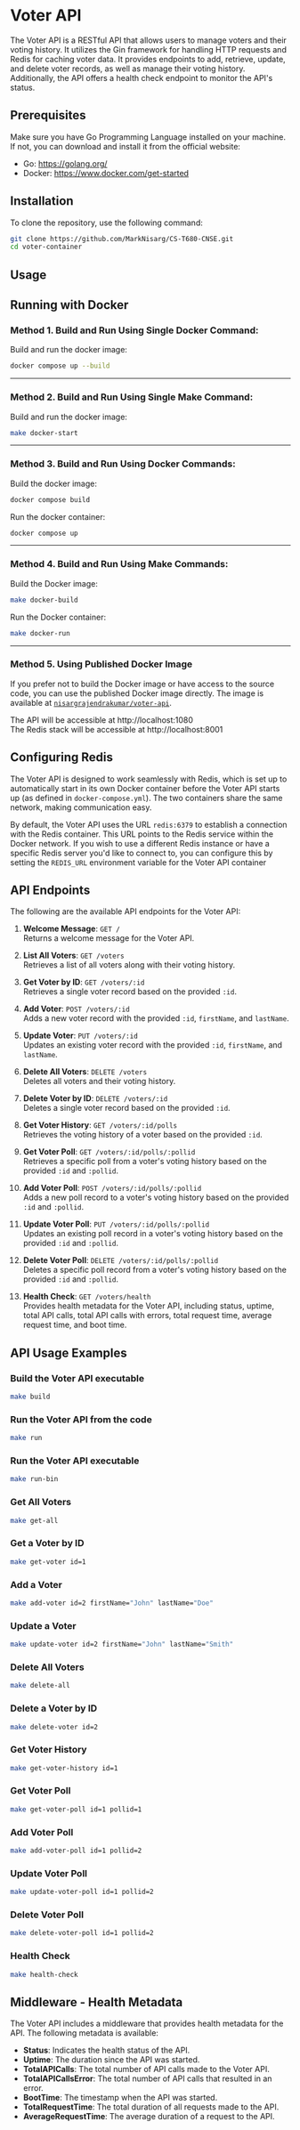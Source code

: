 # Voter API

The Voter API is a RESTful API that allows users to manage voters and their voting history. It utilizes the Gin framework for handling HTTP requests and Redis for caching voter data. It provides endpoints to add, retrieve, update, and delete voter records, as well as manage their voting history. Additionally, the API offers a health check endpoint to monitor the API's status.

## Prerequisites

Make sure you have Go Programming Language installed on your machine. If not, you can download and install it from the official website:
- Go: https://golang.org/
- Docker: https://www.docker.com/get-started

## Installation

To clone the repository, use the following command:

```bash
git clone https://github.com/MarkNisarg/CS-T680-CNSE.git
cd voter-container
```

## Usage

## Running with Docker

### Method 1. Build and Run Using Single Docker Command:

Build and run the docker image:

```bash
docker compose up --build
```

-----

### Method 2. Build and Run Using Single Make Command:

Build and run the docker image:

```bash
make docker-start
```

-----

### Method 3. Build and Run Using Docker Commands:

Build the docker image:

```bash
docker compose build
```

Run the docker container:

```bash
docker compose up
```

-----

### Method 4. Build and Run Using Make Commands:
Build the Docker image:

```bash
make docker-build
```

Run the Docker container:

```bash
make docker-run
```

-----

### Method 5. Using Published Docker Image

If you prefer not to build the Docker image or have access to the source code, you can use the published Docker image directly. The image is available at [`nisargrajendrakumar/voter-api`](https://hub.docker.com/r/nisargrajendrakumar/voter-api).

The API will be accessible at http://localhost:1080  
The Redis stack will be accessible at http://localhost:8001

## Configuring Redis

The Voter API is designed to work seamlessly with Redis, which is set up to automatically start in its own Docker container before the Voter API starts up (as defined in `docker-compose.yml`). The two containers share the same network, making communication easy.

By default, the Voter API uses the URL `redis:6379` to establish a connection with the Redis container. This URL points to the Redis service within the Docker network. If you wish to use a different Redis instance or have a specific Redis server you'd like to connect to, you can configure this by setting the `REDIS_URL` environment variable for the Voter API container

## API Endpoints

The following are the available API endpoints for the Voter API:

1. **Welcome Message**: `GET /`  
  Returns a welcome message for the Voter API.

2. **List All Voters**: `GET /voters`  
  Retrieves a list of all voters along with their voting history.

3. **Get Voter by ID**: `GET /voters/:id`  
  Retrieves a single voter record based on the provided `:id`.

4. **Add Voter**: `POST /voters/:id`  
   Adds a new voter record with the provided `:id`, `firstName`, and `lastName`.

5. **Update Voter**: `PUT /voters/:id`  
   Updates an existing voter record with the provided `:id`, `firstName`, and `lastName`.

6. **Delete All Voters**: `DELETE /voters`  
   Deletes all voters and their voting history.

7. **Delete Voter by ID**: `DELETE /voters/:id`  
   Deletes a single voter record based on the provided `:id`.

8. **Get Voter History**: `GET /voters/:id/polls`  
   Retrieves the voting history of a voter based on the provided `:id`.

9. **Get Voter Poll**: `GET /voters/:id/polls/:pollid`  
   Retrieves a specific poll from a voter's voting history based on the provided `:id` and `:pollid`.

10. **Add Voter Poll**: `POST /voters/:id/polls/:pollid`  
    Adds a new poll record to a voter's voting history based on the provided `:id` and `:pollid`.

11. **Update Voter Poll**: `PUT /voters/:id/polls/:pollid`  
    Updates an existing poll record in a voter's voting history based on the provided `:id` and `:pollid`.

12. **Delete Voter Poll**: `DELETE /voters/:id/polls/:pollid`  
    Deletes a specific poll record from a voter's voting history based on the provided `:id` and `:pollid`.

13. **Health Check**: `GET /voters/health`  
    Provides health metadata for the Voter API, including status, uptime, total API calls, total API calls with errors, total request time, average request time, and boot time.

## API Usage Examples

### Build the Voter API executable
```bash
make build
```

### Run the Voter API from the code
```bash
make run
```

### Run the Voter API executable
```bash
make run-bin
```

### Get All Voters
```bash
make get-all
```

### Get a Voter by ID
```bash
make get-voter id=1
```

### Add a Voter
```bash
make add-voter id=2 firstName="John" lastName="Doe"
```

### Update a Voter
```bash
make update-voter id=2 firstName="John" lastName="Smith"
```

### Delete All Voters
```bash
make delete-all
```

### Delete a Voter by ID
```bash
make delete-voter id=2
```

### Get Voter History
```bash
make get-voter-history id=1
```

### Get Voter Poll
```bash
make get-voter-poll id=1 pollid=1
```

### Add Voter Poll
```bash
make add-voter-poll id=1 pollid=2
```

### Update Voter Poll
```bash
make update-voter-poll id=1 pollid=2
```

### Delete Voter Poll
```bash
make delete-voter-poll id=1 pollid=2
```

### Health Check
```bash
make health-check
```

## Middleware - Health Metadata

The Voter API includes a middleware that provides health metadata for the API. The following metadata is available:

- **Status**: Indicates the health status of the API.
- **Uptime**: The duration since the API was started.
- **TotalAPICalls**: The total number of API calls made to the Voter API.
- **TotalAPICallsError**: The total number of API calls that resulted in an error.
- **BootTime**: The timestamp when the API was started.
- **TotalRequestTime**: The total duration of all requests made to the API.
- **AverageRequestTime**: The average duration of a request to the API.
